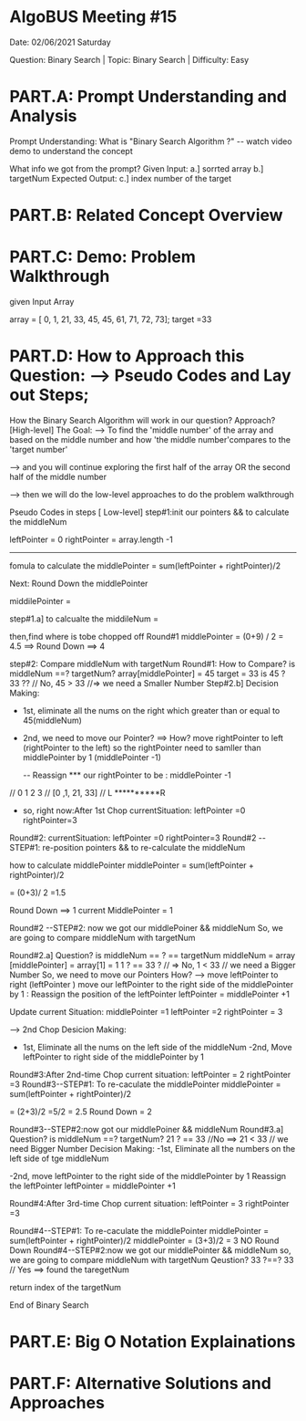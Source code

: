 # AlgoBUS Meeting #15

Date: 02/06/2021 Saturday

Question: Binary Search | Topic: Binary Search | Difficulty: Easy

# PART.A: Prompt Understanding and Analysis

Prompt Understanding:
What is "Binary Search Algorithm ?"
-- watch video demo to understand the concept

What info we got from the prompt?
Given Input:
a.] sorrted array
b.] targetNum
Expected Output:
c.] index number of the target

# PART.B: Related Concept Overview

# PART.C: Demo: Problem Walkthrough

given Input Array

array = [ 0, 1, 21, 33, 45, 45, 61, 71, 72, 73]; target =33

# PART.D: How to Approach this Question: --> Pseudo Codes and Lay out Steps;

How the Binary Search Algorithm will work in our question?
Approach? [High-level]
The Goal:
--> To find the 'middle number' of the array and based on the middle number and how 'the middle number'compares to the 'target number'

--> and you will continue exploring the first half of the array OR the second half of the middle number

--> then we will do the low-level approaches to do the problem walkthrough

Pseudo Codes in steps [ Low-level]
step#1:init our pointers && to calculate the middleNum

leftPointer = 0
rightPointer = array.length -1

---

fomula to calculate the middlePointer = sum(leftPointer + rightPointer)/2

Next:
Round Down the middlePointer

middilePointer =

step#1.a] to calcualte the middileNum =

then,find where is tobe chopped off
Round#1
middlePointer = (0+9) / 2 = 4.5 ==> Round Down ==> 4

step#2: Compare middleNum with targetNum
Round#1: How to Compare?
is middleNum ==? targetNum?
array[middlePointer] = 45
target = 33
is 45 ? 33 ?? // No, 45 > 33 //=> we need a Smaller Number
Step#2.b] Decision Making:

- 1st, eliminate all
  the nums on the right which greater than or equal to 45(middleNum)
- 2nd, we need to move our Pointer?
  ==> How?
  move rightPointer to left
  (rightPointer to the left)
  so the rightPointer need to samller than middlePointer by 1
  (middlePointer -1)

  -- Reassign \*\*\*
  our rightPointer to be
  :
  middlePointer -1

// 0 1 2 3
// [0 ,1, 21, 33]
// L \***\*\*\*\*\***R

- so, right now:After 1st Chop
  currentSituation:
  leftPointer =0
  rightPointer=3

Round#2:
currentSituation:
leftPointer =0
rightPointer=3
Round#2 --STEP#1: re-position pointers && to re-calculate the middleNum

how to calculate middlePointer
middlePointer = sum(leftPointer + rightPointer)/2

= (0+3)/ 2 =1.5

Round Down ==> 1
current MiddlePointer = 1

Round#2 --STEP#2: now we got our middlePoiner && middleNum
So, we are going to compare middleNum with targetNum

Round#2.a] Question?
is middleNum == ? == targetNum
middleNum = array [middlePointer]
= array[1] = 1
1 ? == 33 ? // => No, 1
< 33 // we need a Bigger Number
So, we need to move our Pointers
How?
--> move leftPointer to right
(leftPointer )
move our leftPointer to the
right side of the middlePointer by 1
: Reassign the position of the leftPointer
leftPointer = middlePointer +1

Update current Situation:
middlePointer =1
leftPointer =2
rightPointer = 3

--> 2nd Chop
Desicion Making:

- 1st, Eliminate all the nums on the left side of the middleNum
  -2nd, Move leftPointer to right side of the middlePointer by 1

Round#3:After 2nd-time Chop
current situation:
leftPointer = 2
rightPointer =3
Round#3--STEP#1: To re-caculate the middlePointer
middlePointer = sum(leftPointer + rightPointer)/2

= (2+3)/2 =5/2 = 2.5
Round Down = 2

Round#3--STEP#2:now got our middlePoiner && middleNum
Round#3.a]
Question?
is middleNum ==? targetNum?
21 ? == 33 //No ==> 21 < 33 // we need Bigger Number
Decision Making:
-1st, Eliminate all the numbers on the left side of tge middleNum

-2nd, move leftPointer to the right side of the middlePointer by 1
Reassign the leftPointer
leftPointer = middlePointer +1

Round#4:After 3rd-time Chop
current situation:
leftPointer = 3
rightPointer =3

Round#4--STEP#1: To re-caculate the middlePointer
middlePointer = sum(leftPointer + rightPointer)/2
middlePointer = (3+3)/2 = 3
NO Round Down
Round#4--STEP#2:now we got our middlePointer && middleNum
so, we are going to compare
middleNum with targetNum
Qeustion?
33 ?==? 33 // Yes ==> found the taregetNum

return index of the targetNum

End of Binary Search

# PART.E: Big O Notation Explainations

# PART.F: Alternative Solutions and Approaches
